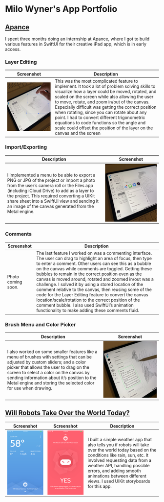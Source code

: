 # Milo Wyner's App Portfolio

## [Apance](https://apance.com)

I spent three months doing an internship at Apance, where I got to build various features in SwiftUI for their creative iPad app, which is in early access.

### Layer Editing
Screenshot | Description
------------ | -------------
![Layer Edit Photo](/images/LayerEdit_Photo.jpg) | This was the most complicated feature to implement. It took a lot of problem solving skills to visualize how a layer could be moved, rotated, and scaled on the screen while also allowing the user to move, rotate, and zoom in/out of the canvas. Especially difficult was getting the correct position when rotating, since you can rotate about any point. I had to convert different trigonometric equations to code functions so the angle and scale could offset the position of the layer on the canvas and the screen

### Import/Exporting
Description | Screenshot
----------- | -------------
I implemented a menu to be able to export a PNG or JPG of the project or import a photo from the user’s camera roll or the Files app (including iCloud Drive) to add as a layer to the project. This required converting a UIKit share sheet into a SwiftUI view and sending it an image of the canvas generated from the Metal engine. | ![Import/Export Photo](/images/ImportExport_Photo.jpg)

### Comments
Screenshot | Description
---------- | -------------
Photo coming soon. | The last feature I worked on was a commenting interface. The user can drag to highlight an area of focus, then type to enter a comment. Other users can see this as a bubble on the canvas while comments are toggled. Getting these bubbles to remain in the correct position even as the canvas is moved around, rotated and zoomed in/out was a challenge. I solved it by using a stored location of the comment relative to the canvas, then reusing some of the code for the Layer Editing feature to convert the canvas location/scale/rotation to the correct position of the comment bubble. I also used SwiftUI’s animation functionality to make adding these comments fluid.

### Brush Menu and Color Picker
Description | Screenshot
----------- | -------------
I also worked on some smaller features like a menu of brushes with settings that can be adjusted by custom sliders; and a color picker that allows the user to drag on the screen to select a color on the canvas by sending information about it’s position to the Metal engine and storing the selected color for use when drawing. | ![Brush Menu Photo](/images/BrushMenu_Photo.jpg)

## [Will Robots Take Over the World Today?](https://apps.apple.com/us/app/will-robots-take-over-the-world-today/id1462999038)
Screenshot | Screenshot | Description
---------- | ---------- | -------------
![App Screenshot of Clear Weather](/images/Robot_Clear.png) | ![App Screeshot of Yes, Robots Will Take Over](/images/Robot_Yes.png) | I built a simple weather app that also tells you if robots will take over the world today based on the conditions like rain, sun, etc. It involved requesting data from a weather API, handling possible errors, and adding smooth animations between different views. I used UIKit storyboards for this app.

